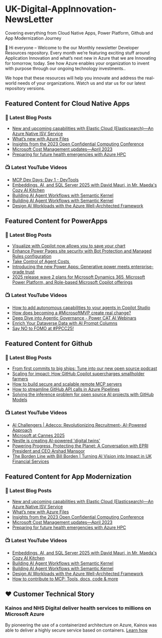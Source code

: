 # UK-Digital-AppInnovation-NewsLetter

Covering everything from Cloud Native Apps, Power Platform, Github and App Modernization Journey

👋 Hi everyone – Welcome to the our Monthly newsletter Developer Resources repository. Every month we’re featuring exciting stuff around Application Innovation and what’s next new in Azure that we are Innovating for tomorrow, today. See how Azure enables your organization to invent with purpose through our ongoing technology investments..


We hope that these resources will help you innovate and address the real-world needs of your organizations. Watch us and star us for our latest repository versions.

## Featured Content for Cloud Native Apps


### 📝 Latest Blog Posts

    
<!-- BLOGCNA:START -->
- [New and upcoming capabilities with Elastic Cloud (Elasticsearch)—An Azure Native ISV Service](https://azure.microsoft.com/blog/new-and-upcoming-capabilities-with-elastic-cloud-elasticsearch-an-azure-native-isv-service/)
- [What’s new with Azure Files](https://azure.microsoft.com/blog/what-s-new-with-azure-files/)
- [Insights from the 2023 Open Confidential Computing Conference](https://azure.microsoft.com/blog/insights-from-the-2023-open-confidential-computing-conference/)
- [Microsoft Cost Management updates—April 2023](https://azure.microsoft.com/blog/microsoft-cost-management-updates-april-2023/)
- [Preparing for future health emergencies with Azure HPC ](https://azure.microsoft.com/blog/preparing-for-future-health-emergencies-with-azure-hpc/)
<!-- BLOGCNA:END -->

### 📺 Latest YouTube Videos

 
<!-- YOUTUBECNA:START -->
- [MCP Dev Days: Day 1 - DevTools](https://www.youtube.com/watch?v=8-okWLAUI3Q)
- [Embeddings, AI, and SQL Server 2025 with David Mauri, in Mr. Maeda&#39;s Cozy AI Kitchen](https://www.youtube.com/watch?v=JD0Zo6LvUKo)
- [Building AI Agent Workflows with Semantic Kernel](https://www.youtube.com/shorts/B5WGmG4RSBY)
- [Building AI Agent Workflows with Semantic Kernel](https://www.youtube.com/watch?v=3JFKwerYj04)
- [Design AI Workloads with the Azure Well-Architected Framework](https://www.youtube.com/watch?v=UXeU4PKrQUw)
<!-- YOUTUBECNA:END -->

##  Featured Content for PowerApps
### 📝 Latest Blog Posts
<!-- BLOGPOWER:START -->
- [Visualize with Copilot now allows you to save your chart](https://www.microsoft.com/en-us/power-platform/blog/power-apps/visualize-with-copilot-now-allows-you-to-save-your-chart/)
- [Enhance Power Pages site security with Bot Protection and Managed Rules configuration](https://www.microsoft.com/en-us/power-platform/blog/power-pages/enhance-power-pages-site-security-with-bot-protection-and-managed-rules-configuration/)
- [Take Control of Agent Costs ](https://www.microsoft.com/en-us/power-platform/blog/2025/07/21/agent-costs-controls/)
- [Introducing the new Power Apps: Generative power meets enterprise-grade trust](https://www.microsoft.com/en-us/power-platform/blog/power-apps/introducing-the-new-power-apps-generative-power-meets-enterprise-grade-trust/)
- [2025 release wave 2 plans for Microsoft Dynamics 365, Microsoft Power Platform, and Role-based Microsoft Copilot offerings](https://www.microsoft.com/en-us/dynamics-365/blog/business-leader/2025/07/16/2025-release-wave-2-plans-for-microsoft-dynamics-365-microsoft-power-platform-and-role-based-microsoft-copilot-offerings/)
<!-- BLOGPOWER:END -->
 ### 📺 Latest YouTube Videos
    
<!-- YOUTUBEPOWER:START -->
- [How to add autonomous capabilities to your agents in Copilot Studio](https://www.youtube.com/watch?v=YoYOS_Ki1Os)
- [How does becoming a #MicrosoftMVP create real change?](https://www.youtube.com/shorts/3Sn-r0s568w)
- [Deep Dive into Agentic Governance - Power CAT AI Webinars](https://www.youtube.com/watch?v=eHEh-9Gb-m8)
- [Enrich Your Dataverse Data with AI Prompt Columns](https://www.youtube.com/watch?v=2Zyu_scO708)
- [Say NO to FOMO at #PPCC25!](https://www.youtube.com/shorts/vFcuYEC3Pq8)
<!-- YOUTUBEPOWER:END -->

##  Featured Content for Github
### 📝 Latest Blog Posts
<!-- BLOGGITHUB:START -->
- [From first commits to big ships: Tune into our new open source podcast](https://github.blog/open-source/maintainers/from-first-commits-to-big-ships-tune-into-our-new-open-source-podcast/)
- [Scaling for impact: How GitHub Copilot supercharges smallholder farmers](https://github.blog/open-source/social-impact/scaling-for-impact-how-github-copilot-supercharges-smallholder-farmers/)
- [How to build secure and scalable remote MCP servers](https://github.blog/ai-and-ml/generative-ai/how-to-build-secure-and-scalable-remote-mcp-servers/)
- [How to streamline GitHub API calls in Azure Pipelines](https://github.blog/enterprise-software/ci-cd/how-to-streamline-github-api-calls-in-azure-pipelines/)
- [Solving the inference problem for open source AI projects with GitHub Models](https://github.blog/ai-and-ml/llms/solving-the-inference-problem-for-open-source-ai-projects-with-github-models/)
<!-- BLOGGITHUB:END -->
### 📺 Latest YouTube Videos
<!-- YOUTUBEGITHUB:START -->
- [AI Challengers | Adecco: Revolutionizing Recruitment- AI-Powered Approach](https://www.youtube.com/watch?v=5N3FR8lzC3Q)
- [Microsoft at Cannes 2025](https://www.youtube.com/watch?v=6d5a1mc1N_E)
- [Nestle is creating AI-powered &#39;digital twins&#39;](https://www.youtube.com/watch?v=FO9fcsti9Vs)
- [Powering Progress, Protecting the Planet: A Conversation with EPRI President and CEO Arshad Mansoor](https://www.youtube.com/watch?v=janSWREvB3U)
- [The Borden Line with Bill Borden | Turning AI Vision into Impact in UK Financial Services](https://www.youtube.com/watch?v=mQ9iaTar9ew)
<!-- YOUTUBEGITHUB:END -->
##  Featured Content for App Modernization
### 📝 Latest Blog Posts
<!-- BLOGAPPMOD:START -->
- [New and upcoming capabilities with Elastic Cloud (Elasticsearch)—An Azure Native ISV Service](https://azure.microsoft.com/blog/new-and-upcoming-capabilities-with-elastic-cloud-elasticsearch-an-azure-native-isv-service/)
- [What’s new with Azure Files](https://azure.microsoft.com/blog/what-s-new-with-azure-files/)
- [Insights from the 2023 Open Confidential Computing Conference](https://azure.microsoft.com/blog/insights-from-the-2023-open-confidential-computing-conference/)
- [Microsoft Cost Management updates—April 2023](https://azure.microsoft.com/blog/microsoft-cost-management-updates-april-2023/)
- [Preparing for future health emergencies with Azure HPC ](https://azure.microsoft.com/blog/preparing-for-future-health-emergencies-with-azure-hpc/)
<!-- BLOGAPPMOD:END -->
### 📺 Latest YouTube Videos
<!-- YOUTUBEAPPMOD:START -->
- [Embeddings, AI, and SQL Server 2025 with David Mauri, in Mr. Maeda&#39;s Cozy AI Kitchen](https://www.youtube.com/watch?v=JD0Zo6LvUKo)
- [Building AI Agent Workflows with Semantic Kernel](https://www.youtube.com/shorts/B5WGmG4RSBY)
- [Building AI Agent Workflows with Semantic Kernel](https://www.youtube.com/watch?v=3JFKwerYj04)
- [Design AI Workloads with the Azure Well-Architected Framework](https://www.youtube.com/watch?v=UXeU4PKrQUw)
- [How to contribute to MCP: Tools, docs, code &amp; more](https://www.youtube.com/watch?v=v1pvCYAWpRE)
<!-- YOUTUBEAPPMOD:END -->


## ♥️ Customer Technical Story 

### Kainos and NHS Digital deliver health services to millions on Microsoft Azure

By pioneering the use of a containerized architecture on Azure, Kainos was able to deliver a highly secure service based on containers. [Learn how](https://customers.microsoft.com/en-us/story/1368348549535774520-kainos-and-nhs-digital-deliver-health-services-to-millions-on-microsoft-azure)

